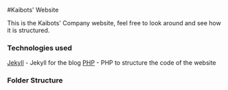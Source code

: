 
#Kaibots' Website

This is the Kaibots' Company website, feel free to look around and see how it is structured.

### Technologies used

[Jekyll](https://jekyllrb.com/) - Jekyll for the blog
[PHP](https://secure.php.net/) - PHP to structure the code of the website

### Folder Structure

